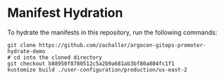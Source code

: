 # Manifest Hydration

To hydrate the manifests in this repository, run the following commands:

```shell
git clone https://github.com/zachaller/argocon-gitops-promoter-hydrate-demo
# cd into the cloned directory
git checkout b88950f8780512c5a2b9a681ab3bf80a804fc1f1
kustomize build ./user-configuration/production/us-east-2
```
